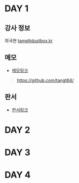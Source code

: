 # DAY 1

## 강사 정보

최국현 <tang@dustbox.kr>

## 메모

- [메모링크](https://github.com/tangt64/training_memos/blob/main/opensource-101/pacemaker-101/20240820-memo.md)
>https://github.com/tangt64/

## 판서

- [판서링크](https://miro.com/welcomeonboard/UFZWSmR4TlAyRmRZbEJQUERBM0RoSmhuWVRNZEFQVmpzVkkxSjg4cUl3VFZqc21mQWh0c1FkOUdLRU1WdDVOS3wzNDU4NzY0NTg1NjQ5MDkwMzU0fDI=?share_link_id=105134262742)

# DAY 2

# DAY 3

# DAY 4